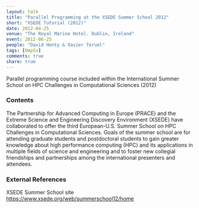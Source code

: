 ```yaml
---
layout: talk
title: "Parallel Programming at the XSEDE Summer School 2012"
short: "XSEDE Tutorial (2012)"
date: 2012-04-25
venue: "The Royal Marine Hotel. Dublin, Ireland"
event: 2012-06-25
people: "David Henty & Xavier Teruel"
tags: [OmpSs]
comments: true
share: true
---
```


Parallel programming course included within the International Summer School on
HPC Challenges in Computational Sciences (2012)


### Contents

The Partnership for Advanced Computing in Europe (PRACE) and the Extreme
Science and Engineering Discovery Environment (XSEDE) have collaborated to
offer the third European-U.S. Summer School on HPC Challenges in Computational
Sciences. Goals of the summer school are for attending graduate students and
postdoctoral students to gain greater knowledge about high performance
computing (HPC) and its applications in multiple fields of science and
engineering and to foster new collegial friendships and partnerships among the
international presenters and attendees.

### External References

XSEDE Summer School site  <https://www.xsede.org/web/summerschool12/home>

